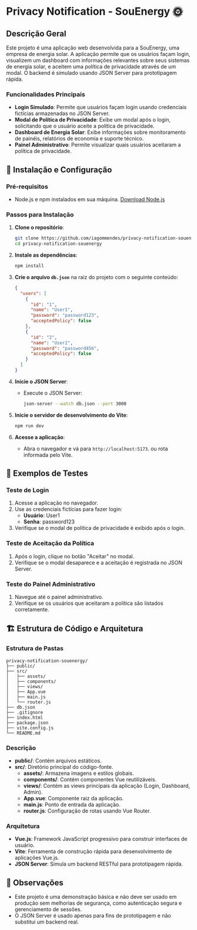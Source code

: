 # Privacy Notification - SouEnergy 🌞

## Descrição Geral

Este projeto é uma aplicação web desenvolvida para a SouEnergy, uma empresa de energia solar. A aplicação permite que os usuários façam login, visualizem um dashboard com informações relevantes sobre seus sistemas de energia solar, e aceitem uma política de privacidade através de um modal. O backend é simulado usando JSON Server para prototipagem rápida.

### Funcionalidades Principais

- **Login Simulado**: Permite que usuários façam login usando credenciais fictícias armazenadas no JSON Server.
- **Modal de Política de Privacidade**: Exibe um modal após o login, solicitando que o usuário aceite a política de privacidade.
- **Dashboard de Energia Solar**: Exibe informações sobre monitoramento de painéis, relatórios de economia e suporte técnico.
- **Painel Administrativo**: Permite visualizar quais usuários aceitaram a política de privacidade.

## 🚀 Instalação e Configuração

### Pré-requisitos

- Node.js e npm instalados em sua máquina. [Download Node.js](https://nodejs.org/)

### Passos para Instalação

1. **Clone o repositório**:
   ```bash
   git clone https://github.com/iagommendes/privacy-notification-souenergy.git
   cd privacy-notification-souenergy
   ```

2. **Instale as dependências**:
   ```bash
   npm install
   ```

3. **Crie o arquivo `db.json`** na raiz do projeto com o seguinte conteúdo:
   ```json
   {
     "users": [
       {
         "id": "1",
         "name": "User1",
         "password": "password123",
         "acceptedPolicy": false
       },
       {
         "id": "2",
         "name": "User2",
         "password": "password456",
         "acceptedPolicy": false
       }
     ]
   }
   ```

4. **Inicie o JSON Server**:
   - Execute o JSON Server:
     ```bash
     json-server --watch db.json --port 3000
     ```

5. **Inicie o servidor de desenvolvimento do Vite**:
   ```bash
   npm run dev
   ```

6. **Acesse a aplicação**:
   - Abra o navegador e vá para `http://localhost:5173`. ou rota informada pelo Vite.

## 🧪 Exemplos de Testes

### Teste de Login

1. Acesse a aplicação no navegador.
2. Use as credenciais fictícias para fazer login:
   - **Usuário**: User1
   - **Senha**: password123
3. Verifique se o modal de política de privacidade é exibido após o login.

### Teste de Aceitação da Política

1. Após o login, clique no botão "Aceitar" no modal.
2. Verifique se o modal desaparece e a aceitação é registrada no JSON Server.

### Teste do Painel Administrativo

1. Navegue até o painel administrativo.
2. Verifique se os usuários que aceitaram a política são listados corretamente.

## 🏗️ Estrutura de Código e Arquitetura

### Estrutura de Pastas

```
privacy-notification-souenergy/
├── public/
├── src/
│   ├── assets/
│   ├── components/
│   ├── views/
│   ├── App.vue
│   ├── main.js
│   └── router.js
├── db.json
├── .gitignore
├── index.html
├── package.json
├── vite.config.js
└── README.md
```

### Descrição

- **public/**: Contém arquivos estáticos.
- **src/**: Diretório principal do código-fonte.
  - **assets/**: Armazena imagens e estilos globais.
  - **components/**: Contém componentes Vue reutilizáveis.
  - **views/**: Contém as views principais da aplicação (Login, Dashboard, Admin).
  - **App.vue**: Componente raiz da aplicação.
  - **main.js**: Ponto de entrada da aplicação.
  - **router.js**: Configuração de rotas usando Vue Router.

### Arquitetura

- **Vue.js**: Framework JavaScript progressivo para construir interfaces de usuário.
- **Vite**: Ferramenta de construção rápida para desenvolvimento de aplicações Vue.js.
- **JSON Server**: Simula um backend RESTful para prototipagem rápida.

## 📌 Observações

- Este projeto é uma demonstração básica e não deve ser usado em produção sem melhorias de segurança, como autenticação segura e gerenciamento de sessões.
- O JSON Server é usado apenas para fins de prototipagem e não substitui um backend real.
